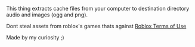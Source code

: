 

This thing extracts cache files from your computer to destination directory audio and images (ogg and png).

Dont steal assets from roblox's games thats against [Roblox Terms of Use](https://en.help.roblox.com/hc/en-us/articles/115004647846-Roblox-Terms-of-Use)

Made by my curiosity ;)
